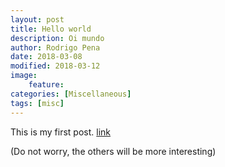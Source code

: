 ```yaml
---
layout: post
title: Hello world
description: Oi mundo
author: Rodrigo Pena
date: 2018-03-08
modified: 2018-03-12
image:
    feature:
categories: [Miscellaneous]
tags: [misc]
---
```


This is my first post. [link](https://rodrigo-pena.github.io/)

<!--more-->

(Do not worry, the others will be more interesting)
